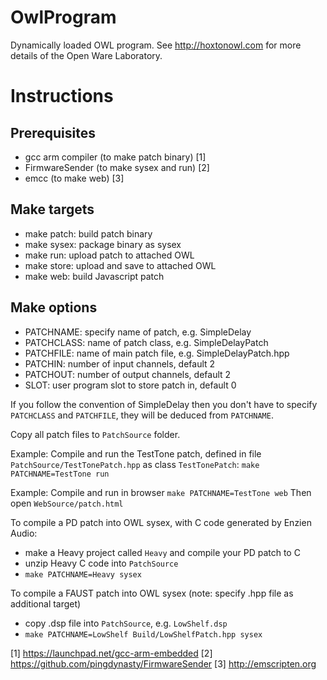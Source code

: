 # OwlProgram
Dynamically loaded OWL program.
See http://hoxtonowl.com for more details of the Open Ware Laboratory.

# Instructions

## Prerequisites
* gcc arm compiler (to make patch binary) [1]
* FirmwareSender (to make sysex and run) [2]
* emcc (to make web) [3]

## Make targets
* make patch: build patch binary
* make sysex: package binary as sysex
* make run: upload patch to attached OWL
* make store: upload and save to attached OWL
* make web: build Javascript patch

## Make options
* PATCHNAME: specify name of patch, e.g. SimpleDelay
* PATCHCLASS: name of patch class, e.g. SimpleDelayPatch
* PATCHFILE: name of main patch file, e.g. SimpleDelayPatch.hpp
* PATCHIN: number of input channels, default 2
* PATCHOUT: number of output channels, default 2
* SLOT: user program slot to store patch in, default 0

If you follow the convention of SimpleDelay then you don't have to specify `PATCHCLASS` and `PATCHFILE`, they will be deduced from `PATCHNAME`.

Copy all patch files to `PatchSource` folder.

Example: Compile and run the TestTone patch, defined in file `PatchSource/TestTonePatch.hpp` as class `TestTonePatch`:
`make PATCHNAME=TestTone run`

Example: Compile and run in browser
`make PATCHNAME=TestTone web`
Then open `WebSource/patch.html`

To compile a PD patch into OWL sysex, with C code generated by Enzien Audio:
* make a Heavy project called `Heavy` and compile your PD patch to C
* unzip Heavy C code into `PatchSource`
* `make PATCHNAME=Heavy sysex`

To compile a FAUST patch into OWL sysex (note: specify .hpp file as additional target)
* copy .dsp file into `PatchSource`, e.g. `LowShelf.dsp`
* `make PATCHNAME=LowShelf Build/LowShelfPatch.hpp sysex`

[1] https://launchpad.net/gcc-arm-embedded
[2] https://github.com/pingdynasty/FirmwareSender
[3] http://emscripten.org
